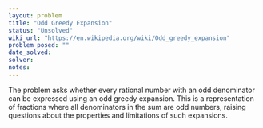 ```yaml
---
layout: problem
title: "Odd Greedy Expansion"
status: "Unsolved"
wiki_url: "https://en.wikipedia.org/wiki/Odd_greedy_expansion"
problem_posed: ""
date_solved:
solver:
notes:
---
```

The problem asks whether every rational number with an odd denominator can be expressed using an odd greedy expansion. This is a representation of fractions where all denominators in the sum are odd numbers, raising questions about the properties and limitations of such expansions.
